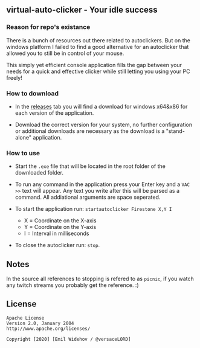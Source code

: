 ## virtual-auto-clicker - Your idle success

### Reason for repo's existance

There is a bunch of resources out there related to autoclickers. But on the windows platform I failed to find a good alternative for an autoclicker that allowed you to still be in control of your mouse.

This simply yet efficient console application fills the gap between your needs for a quick and effective clicker while still letting you using your PC freely!


### How to download

* In the [releases](https://github.com/versaceLORD/virtual-auto-clicker/releases) tab you will find a download for windows x64&x86 for each version of the application. 

* Download the correct version for your system, no further configuration or additional downloads are necessary as the download is a "stand-alone" application.

### How to use

* Start the `.exe` file that will be located in the root folder of the downloaded folder. 

* To run any command in the application press your Enter key and a `VAC >>` text will appear. Any text you write after this will be parsed as a command. All addiational arguments are space seperated.

* To start the application run: `startautoclicker Firestone X,Y I`
  * X = Coordinate on the X-axis
  * Y = Coordinate on the Y-axis
  * I = Interval in milliseconds

* To close the autoclicker run: `stop`.

## Notes

In the source all references to stopping is refered to as `picnic`, if you watch any twitch streams you probably get the reference. :)

## License
```
Apache License
Version 2.0, January 2004
http://www.apache.org/licenses/

Copyright [2020] [Emil Widehov / @versaceLORD]
```
